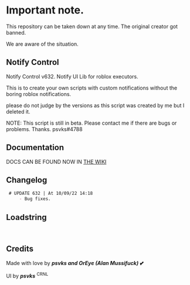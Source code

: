 # Important note.

This repository can be taken down at any time. The original creator got banned.

We are aware of the situation.


## Notify Control

Notify Control v632. Notify UI Lib for roblox executors.

This is to create your own scripts with custom notifications without the boring roblox notifications.

please do not judge by the versions as this script was created by me but I deleted it.

NOTE: This script is still in beta. Please contact me if there are bugs or problems. Thanks. psvks#4788

## Documentation
DOCS CAN BE FOUND NOW IN [THE WIKI](https://github.com/Obstronomic/NotifyControl/wiki/Documentation)

## Changelog
 
 ```markdown
  # UPDATE 632 | At 10/09/22 14:18
      - Bug fixes.
```
 
## Loadstring

```lua
    
```

## Credits

Made with love by ***psvks and OrEye (Alan Mussifuck) 💕***

UI by ***psvks*** <sup>CRNL</sup>

